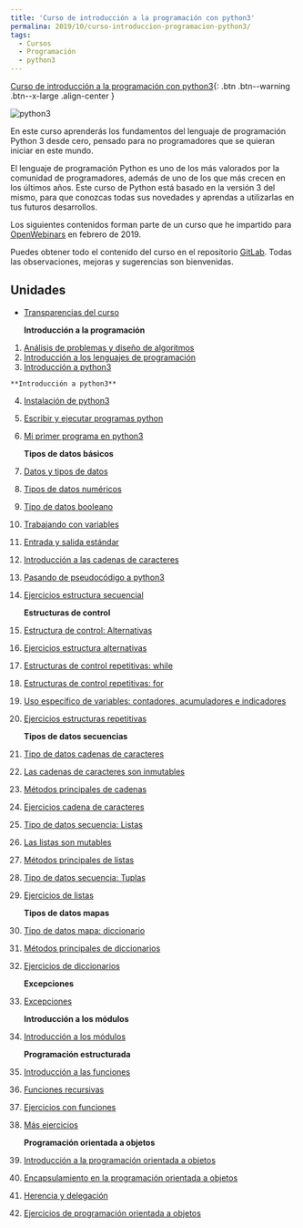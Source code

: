 ```yaml
---
title: 'Curso de introducción a la programación con python3'
permalina: 2019/10/curso-introduccion-programacion-python3/
tags:
  - Cursos
  - Programación
  - python3
---
```

[Curso de introducción a la programación con python3](https://plataforma.josedomingo.org/pledin/cursos/programacion_python3/){: .btn .btn--warning .btn--x-large .align-center }

![python3](https://plataforma.josedomingo.org/pledin/cursos/programacion_python3/img/python.png)

En este curso aprenderás los fundamentos del lenguaje de programación Python 3 desde cero, pensado para no programadores que se quieran iniciar en este mundo.

El lenguaje de programación Python es uno de los más valorados por la comunidad de programadores, además de uno de los que más crecen en los últimos años. Este curso de Python está basado en la versión 3 del mismo, para que conozcas todas sus novedades y aprendas a utilizarlas en tus futuros desarrollos.

Los siguientes contenidos forman parte de un curso que he impartido para [OpenWebinars](https://openwebinars.net/cursos/python-desde-cero/) en febrero de 2019.

Puedes obtener todo el contenido del curso en el repositorio [GitLab](https://gitlab.com/josedom24/curso_programacion_python3).
Todas las observaciones, mejoras y sugerencias son bienvenidas.

## Unidades

* [Transparencias del curso](https://docs.google.com/presentation/d/e/2PACX-1vQFNORQfZymIauAJgFZyLK_FdsitQe9ZUFoF7G-0CiwnmNUzFoJSBLm_Sa8kmxlBa1v3l5aaaMzFNO8/pub?start=true&loop=false&delayms=3000#slide=id.p1)

    **Introducción a la programación**

1. [Análisis de problemas y diseño de algoritmos](curso/u01)
2. [Introducción a los lenguajes de programación](curso/u02)
3. [Introducción a python3](curso/u03)

<!--more-->
    **Introducción a python3**

4. [Instalación de python3](curso/u04)
5. [Escribir y ejecutar programas python](curso/u05)
6. [Mi primer programa en python3](curso/u06)

    **Tipos de datos básicos**

7. [Datos y tipos de datos](curso/u07)
8. [Tipos de datos numéricos](curso/u08)
9. [Tipo de datos booleano](curso/u09)
10. [Trabajando con variables](curso/u10)
11. [Entrada y salida estándar](curso/u11)
12. [Introducción a las cadenas de caracteres](curso/u12)
13. [Pasando de pseudocódigo a python3](curso/u13)
14. [Ejercicios estructura secuencial](curso/u14)

    **Estructuras de control**

15. [Estructura de control: Alternativas](curso/u15)
16. [Ejercicios estructura alternativas](curso/u16)
17. [Estructuras de control repetitivas: while](curso/u17)
18. [Estructuras de control repetitivas: for](curso/u18)
19. [Uso específico de variables: contadores, acumuladores e indicadores](curso/u19)
20. [Ejercicios estructuras repetitivas](curso/u20)

    **Tipos de datos secuencias**

21. [Tipo de datos cadenas de caracteres](curso/u21)
22. [Las cadenas de caracteres son inmutables](curso/u22)
23. [Métodos principales de cadenas](curso/u23)
24. [Ejercicios cadena de caracteres](curso/u24)
25. [Tipo de datos secuencia: Listas](curso/u25)
26. [Las listas son mutables](curso/u26)
27. [Métodos principales de listas](curso/u27)
28. [Tipo de datos secuencia: Tuplas](curso/u28)
29. [Ejercicios de listas](curso/u29)

    **Tipos de datos mapas**

30. [Tipo de datos mapa: diccionario](curso/u30)
31. [Métodos principales de diccionarios](curso/u31)
32. [Ejercicios de diccionarios](curso/u32)

    **Excepciones**

33. [Excepciones](curso/u33)

    **Introducción a los módulos**

34. [Introducción a los módulos](curso/u34)

    **Programación estructurada**

35. [Introducción a las funciones](curso/u35)
36. [Funciones recursivas](curso/u36)
37. [Ejercicios con funciones](curso/u37)
38. [Más ejercicios](curso/u38)

    **Programación orientada a objetos**

39. [Introducción a la programación orientada a objetos](curso/u39)
40. [Encapsulamiento en la programación orientada a objetos](curso/u40)
41. [Herencia y delegación](curso/u41)
42. [Ejercicios de programación orientada a objetos](curso/u42)


